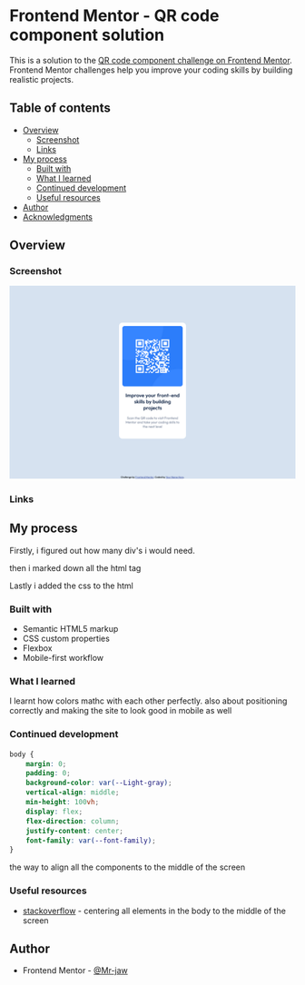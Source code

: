 # Frontend Mentor - QR code component solution

This is a solution to the [QR code component challenge on Frontend Mentor](https://www.frontendmentor.io/challenges/qr-code-component-iux_sIO_H). Frontend Mentor challenges help you improve your coding skills by building realistic projects. 

## Table of contents

- [Overview](#overview)
  - [Screenshot](#screenshot)
  - [Links](#links)
- [My process](#my-process)
  - [Built with](#built-with)
  - [What I learned](#what-i-learned)
  - [Continued development](#continued-development)
  - [Useful resources](#useful-resources)
- [Author](#author)
- [Acknowledgments](#acknowledgments)


## Overview

### Screenshot

![](./screenshot.jpg)


### Links

## My process

Firstly, i figured out how many div's i would need. 

then i marked down all the html tag

Lastly i added the css to the html 

### Built with

- Semantic HTML5 markup
- CSS custom properties
- Flexbox
- Mobile-first workflow


### What I learned

I learnt how colors mathc with each other perfectly. also about positioning correctly and making the site to look good in mobile as well

### Continued development
```css
body {
    margin: 0;
    padding: 0;
    background-color: var(--Light-gray);
    vertical-align: middle;
    min-height: 100vh;
    display: flex;
    flex-direction: column;
    justify-content: center;
    font-family: var(--font-family);
}
```

the way to align all the components to the middle of the screen

### Useful resources

- [stackoverflow](https://stackoverflow.com/a/6464733) - centering all elements in the body to the middle of the screen

## Author

- Frontend Mentor - [@Mr-jaw](https://www.frontendmentor.io/profile/Mr-jaw)

